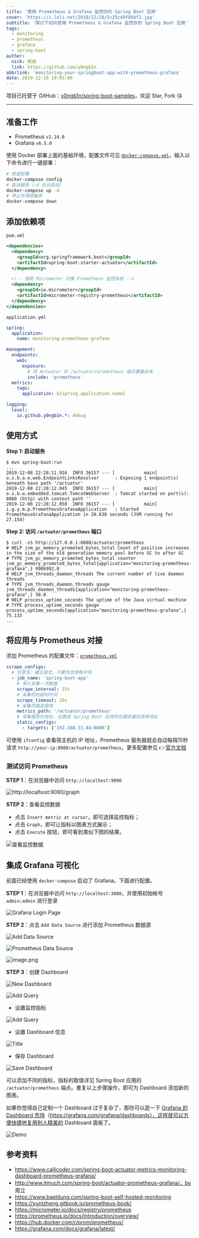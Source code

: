 ```yaml
---
title: '使用 Prometheus & Grafana 监控你的 Spring Boot 应用'
cover: 'https://i.loli.net/2018/12/28/5c25c49f86bf2.jpg'
subtitle: '探讨下如何使用 Prometheus & Grafana 监控你的 Spring Boot 应用'
tags:
  - monitoring
  - prometheus
  - grafana
  - spring-boot
author:
  nick: 杨斌
  link: https://github.com/y0ngb1n
abbrlink: 'monitoring-your-springboot-app-with-prometheus-grafana'
date: 2019-12-28 19:03:00
---
```

项目已托管于 GitHub：[y0ngb1n/spring-boot-samples](https://github.com/y0ngb1n/spring-boot-samples)，欢迎 Star, Fork :kissing_heart:

---

## 准备工作

+ Prometheus `v2.14.0`
+ Grafana `v6.5.0`

使用 Docker 部署上面的基础环境，配置文件可见 [`docker-compose.yml`](./docker-compose.yml)，输入以下命令进行一键部署：

```bash
# 检查配置
docker-compose config
# 启动服务（-d 后台启动）
docker-compose up -d
# 停止并清除服务
docker-compose down
```

## 添加依赖项

`pom.xml`
```xml
<dependencies>
  <dependency>
    <groupId>org.springframework.boot</groupId>
    <artifactId>spring-boot-starter-actuator</artifactId>
  </dependency>

  <!-- 借助 Micrometer 对接 Prometheus 监控系统 -->
  <dependency>
    <groupId>io.micrometer</groupId>
    <artifactId>micrometer-registry-prometheus</artifactId>
  </dependency>
</dependencies>
```

`application.yml`
```yaml
spring:
  application:
    name: monitoring-prometheus-grafana

management:
  endpoints:
    web:
      exposure:
        # 将 Actuator 的 /actuator/prometheus 端点暴露出来
        include: 'prometheus'
  metrics:
    tags: 
      application: ${spring.application.name}

logging:
  level:
    io.github.y0ngb1n.*: debug
```

## 使用方式

**Step 1: 启动服务**

```console
$ mvn spring-boot:run
...
2019-12-08 22:28:11.916  INFO 36157 --- [           main] o.s.b.a.e.web.EndpointLinksResolver      : Exposing 1 endpoint(s) beneath base path '/actuator'
2019-12-08 22:28:12.045  INFO 36157 --- [           main] o.s.b.w.embedded.tomcat.TomcatWebServer  : Tomcat started on port(s): 8080 (http) with context path ''
2019-12-08 22:28:12.050  INFO 36157 --- [           main] i.g.y.m.p.PrometheusGrafanaApplication   : Started PrometheusGrafanaApplication in 20.638 seconds (JVM running for 27.154)
```

**Step 2: 访问 `/actuator/prometheus` 端口**

```console
$ curl -sS http://127.0.0.1:8080/actuator/prometheus
# HELP jvm_gc_memory_promoted_bytes_total Count of positive increases in the size of the old generation memory pool before GC to after GC
# TYPE jvm_gc_memory_promoted_bytes_total counter
jvm_gc_memory_promoted_bytes_total{application="monitoring-prometheus-grafana",} 9986992.0
# HELP jvm_threads_daemon_threads The current number of live daemon threads
# TYPE jvm_threads_daemon_threads gauge
jvm_threads_daemon_threads{application="monitoring-prometheus-grafana",} 30.0
# HELP process_uptime_seconds The uptime of the Java virtual machine
# TYPE process_uptime_seconds gauge
process_uptime_seconds{application="monitoring-prometheus-grafana",} 75.133
...
```

## 将应用与 Prometheus 对接

添加 Prometheus 的配置文件：[`prometheus.yml`](./prometheus.yml)

```yaml
scrape_configs:
  # 任意写，建议英文，不要包含特殊字符
  - job_name: 'spring-boot-app'
    # 多久采集一次数据
    scrape_interval: 15s
    # 采集时的超时时间
    scrape_timeout: 10s
    # 采集的路径是啥
    metrics_path: '/actuator/prometheus'
    # 采集服务的地址，设置成 Spring Boot 应用所在服务器的具体地址
    static_configs:
      - targets: ['192.168.31.44:8080']
```

可使用 `ifconfig` 查看宿主机的 IP 地址，Prometheus 服务器就会自动每隔15秒请求 `http://your-ip:8080/actuator/prometheus`。更多配置参见 👉[官方文档](https://prometheus.io/docs/prometheus/latest/configuration/configuration/)

### 测试访问 Prometheus

**STEP 1**：在浏览器中访问 `http://localhost:9090`

![http://localhost:9090/graph](https://i.loli.net/2019/12/08/D5lS8X7nJTAdyqe.png 'http://localhost:9090/graph')

**STEP 2**：查看监控数据

- 点击 `Insert metric at cursor`，即可选择监控指标；
- 点击 `Graph`，即可让指标以图表方式展示；
- 点击 `Execute` 按钮，即可看到类似下图的结果。

![查看监控数据](https://i.loli.net/2019/12/08/UAsulByFPcC259M.png)

## 集成 Grafana 可视化

前面已经使用 `docker-compose` 启动了 Grafana，下面进行配置。

**STEP 1**：在浏览器中访问 `http://localhost:3000`，并使用初始帐号 `admin:admin` 进行登录

![Grafana Login Page](https://i.loli.net/2019/12/28/kOZQLWhla1U5JzF.png)

**STEP 2**：点击 `Add Data Source` 进行添加 Prometheus 数据源

![Add Data Source](https://i.loli.net/2019/12/28/FT9GiJ1uMz4ave2.png)

![Prometheus Data Source](https://i.loli.net/2019/12/28/BrbNdkWj7IUMA8O.png)

![image.png](https://i.loli.net/2019/12/28/hQqbtoIRC1HuFBJ.png)

**STEP 3**：创建 Dashboard

![New Dashboard](https://i.loli.net/2019/12/28/iDkbPXwyvEVz6Jm.png)

![Add Query](https://i.loli.net/2019/12/28/JdyO7aiwQgKjpqh.png)

- 设置监控指标

![Add Query](https://i.loli.net/2019/12/28/qE9TnzV4XkJaG3f.png)

- 设置 Dashboard 信息

![Title](https://i.loli.net/2019/12/28/CfDSj3mV9HNt6rT.png)

- 保存 Dashboard

![Save Dashboard](https://i.loli.net/2019/12/28/BL9pnfAt6acK8HX.png)

可以添加不同的指标，指标的取值详见 Spring Boot 应用的 `/actuator/prometheus` 端点。重复以上步骤操作，即可为 Dashboard 添加新的图表。

如果你觉得自己定制一个 Dashboard 过于复杂了，那你可以逛一下 [Grafana 的 Dashboard 市场](https://grafana.com/grafana/dashboards)（https://grafana.com/grafana/dashboards），这样就可以方便快捷地复用别人精美的 Dashboard 面板了。

![Demo](https://grafana.com/static/img/grafana/showcase_visualize.jpg)

## 参考资料

+ https://www.callicoder.com/spring-boot-actuator-metrics-monitoring-dashboard-prometheus-grafana/
+ http://www.itmuch.com/spring-boot/actuator-prometheus-grafana/，by 周立
+ https://www.baeldung.com/spring-boot-self-hosted-monitoring
+ https://yunlzheng.gitbook.io/prometheus-book/
+ https://micrometer.io/docs/registry/prometheus
+ https://prometheus.io/docs/introduction/overview/
+ https://hub.docker.com/r/prom/prometheus/
+ https://grafana.com/docs/grafana/latest/
